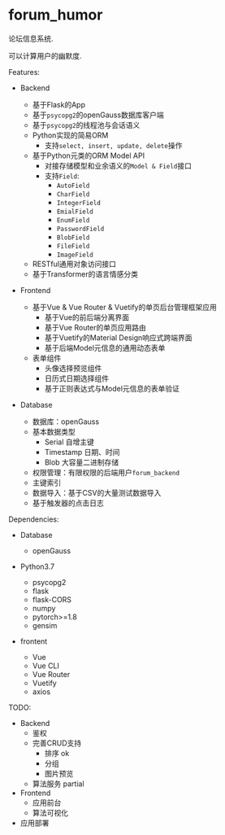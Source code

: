 # forum_humor

论坛信息系统.

可以计算用户的幽默度.

Features:
- Backend
  - 基于Flask的App
  - 基于`psycopg2`的openGauss数据库客户端
  - 基于`psycopg2`的线程池与会话语义
  - Python实现的简易ORM
    - 支持`select, insert, update, delete`操作
  - 基于Python元类的ORM Model API
    - 对接存储模型和业余语义的`Model & Field`接口
    - 支持`Field`:
      - `AutoField`
      - `CharField`
      - `IntegerField`
      - `EmialField`
      - `EnumField`
      - `PasswordField`
      - `BlobField`
      - `FileField`
      - `ImageField`
  - RESTful通用对象访问接口
  - 基于Transformer的语言情感分类
  
- Frontend
  - 基于Vue & Vue Router & Vuetify的单页后台管理框架应用
    - 基于Vue的前后端分离界面
    - 基于Vue Router的单页应用路由
    - 基于Vuetify的Material Design响应式跨端界面
    - 基于后端Model元信息的通用动态表单
  - 表单组件
    - 头像选择预览组件
    - 日历式日期选择组件
    - 基于正则表达式与Model元信息的表单验证

- Database
  - 数据库：openGauss
  - 基本数据类型
    - Serial 自增主键
    - Timestamp 日期、时间
    - Blob 大容量二进制存储
  - 权限管理：有限权限的后端用户`forum_backend`
  - 主键索引
  - 数据导入：基于CSV的大量测试数据导入
  - 基于触发器的点击日志

Dependencies:
- Database
  - openGauss

- Python3.7
  - psycopg2
  - flask
  - flask-CORS
  - numpy
  - pytorch>=1.8
  - gensim
  

- frontent
  - Vue
  - Vue CLI
  - Vue Router
  - Vuetify
  - axios

TODO:
- Backend
  - 鉴权
  - 完善CRUD支持
    - 排序 ok
    - 分组
    - 图片预览
  - 算法服务 partial
- Frontend
  - 应用前台
  - 算法可视化
- 应用部署